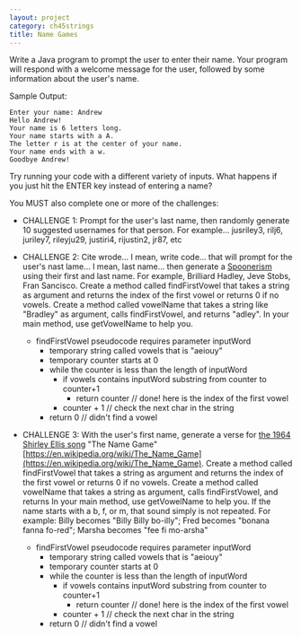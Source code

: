 ```yaml
---
layout: project
category: ch45strings
title: Name Games
---
```



Write a Java program to prompt the user to enter their name. Your program will respond with a welcome message for the user, followed by some information about the user's name.

Sample Output:
```
Enter your name: Andrew
Hello Andrew!
Your name is 6 letters long.
Your name starts with a A.
The letter r is at the center of your name.
Your name ends with a w.
Goodbye Andrew!
```
Try running your code with a different variety of inputs. What happens if you just hit the ENTER key instead of entering a name?

You MUST also complete one or more of the challenges:

  - CHALLENGE 1: Prompt for the user's last name, then randomly generate 10 suggested usernames for that person. For example... jusriley3, rilj6, juriley7, rileyju29, justiri4, rijustin2, jr87, etc


  - CHALLENGE 2: Cite wrode... I mean, write code... that will prompt for the user's nast lame... I mean, last name... then generate a [Spoonerism](https://en.wikipedia.org/wiki/Spoonerism) using their first and last name. For example, Brilliard Hadley, Jeve Stobs, Fran Sancisco. Create a method called findFirstVowel that takes a string as argument and returns the index of the first vowel or returns 0 if no vowels. Create a method called vowelName that takes a string like "Bradley" as argument, calls findFirstVowel, and returns "adley". In your main method, use getVowelName to help you.
    - findFirstVowel pseudocode requires parameter inputWord
      - temporary string called vowels that is "aeiouy"
      - temporary counter starts at 0
      - while the counter is less than the length of inputWord
        - if vowels contains inputWord substring from counter to counter+1
          - return counter // done! here is the index of the first vowel
        - counter + 1 // check the next char in the string
      - return 0 // didn't find a vowel


  - CHALLENGE 3: With the user's first name, generate a verse for [the 1964 Shirley Ellis song](https://drive.google.com/open?id=1NehR20x0yzheTYAEYxJ5W9-D6hbEbuqT) "The Name Game" [https://en.wikipedia.org/wiki/The_Name_Game](https://en.wikipedia.org/wiki/The_Name_Game). Create a method called findFirstVowel that takes a string as argument and returns the index of the first vowel or returns 0 if no vowels. Create a method called vowelName that takes a string as argument, calls findFirstVowel, and returns  In your main method, use getVowelName to help you. If the name starts with a b, f, or m, that sound simply is not repeated. For example: Billy becomes "Billy Billy bo-illy"; Fred becomes "bonana fanna fo-red"; Marsha becomes "fee fi mo-arsha"
    - findFirstVowel pseudocode requires parameter inputWord
      - temporary string called vowels that is "aeiouy"
      - temporary counter starts at 0
      - while the counter is less than the length of inputWord
        - if vowels contains inputWord substring from counter to counter+1
          - return counter // done! here is the index of the first vowel
        - counter + 1 // check the next char in the string
      - return 0 // didn't find a vowel
